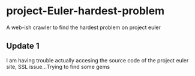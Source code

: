 # project-Euler-hardest-problem
A web-ish crawler to find the hardest problem on project euler

## Update 1
I am having trouble actually accesing the source code of the project euler site, SSL issue...Trying to find some gems
